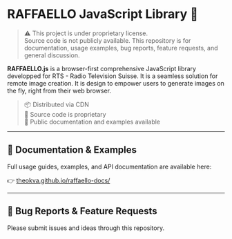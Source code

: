 # RAFFAELLO JavaScript Library 🦦

> ⚠️ This project is under proprietary license. 
<br>Source code is not publicly available. This repository is for documentation, usage examples, bug reports, feature requests, and general discussion.

**RAFFAELLO.js** is a browser-first comprehensive JavaScript library developped for RTS - Radio Television Suisse. It is a seamless solution for remote image creation. It is design to empower users to generate images on the fly, right from their web browser.

> 📦 Distributed via CDN
> <br>🔐 Source code is proprietary
> <br>📘 Public documentation and examples available

---

## 📖 Documentation & Examples

Full usage guides, examples, and API documentation are available here:

👉 [theokva.github.io/raffaello-docs/](https://theokva.github.io/raffaello-docs/)

---

## 🐞 Bug Reports & Feature Requests

Please submit issues and ideas through this repository.

